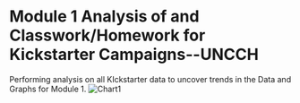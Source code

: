 # Module 1 Analysis of and Classwork/Homework for Kickstarter Campaigns--UNCCH
Performing analysis on all KIckstarter data to uncover trends in the Data and Graphs for Module 1.
![Chart1](path/to/Chart1.png)
